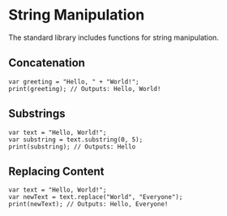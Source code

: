 # String Manipulation

The standard library includes functions for string manipulation.

## Concatenation

```our_language
var greeting = "Hello, " + "World!";
print(greeting); // Outputs: Hello, World!
```

## Substrings

```our_language
var text = "Hello, World!";
var substring = text.substring(0, 5);
print(substring); // Outputs: Hello
```

## Replacing Content

```our_language
var text = "Hello, World!";
var newText = text.replace("World", "Everyone");
print(newText); // Outputs: Hello, Everyone!
```
